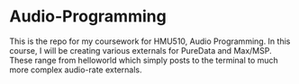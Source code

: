 # Audio-Programming
This is the repo for my coursework for HMU510, Audio Programming. In this course, I will be creating various externals for PureData and Max/MSP. These range from helloworld which simply posts to the terminal to much more complex audio-rate externals. 
